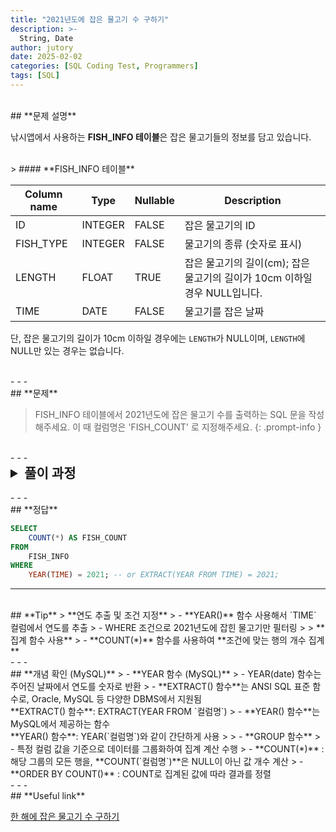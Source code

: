 ```yaml
---
title: "2021년도에 잡은 물고기 수 구하기"
description: >-
  String, Date
author: jutory
date: 2025-02-02
categories: [SQL Coding Test, Programmers]
tags: [SQL]
---
```

<br>
## **문제 설명**

낚시앱에서 사용하는 **FISH_INFO 테이블**은 잡은 물고기들의 정보를 담고 있습니다.  

<br>
> #### **FISH_INFO 테이블**

| Column name | Type    | Nullable | Description                                                         |
|-------------|---------|----------|---------------------------------------------------------------------|
| ID          | INTEGER | FALSE    | 잡은 물고기의 ID                                                    |
| FISH_TYPE   | INTEGER | FALSE    | 물고기의 종류 (숫자로 표시)                                           |
| LENGTH      | FLOAT   | TRUE     | 잡은 물고기의 길이(cm); 잡은 물고기의 길이가 10cm 이하일 경우 NULL입니다. |
| TIME        | DATE    | FALSE    | 물고기를 잡은 날짜                                                   |

단, 잡은 물고기의 길이가 10cm 이하일 경우에는 `LENGTH`가 NULL이며, `LENGTH`에 NULL만 있는 경우는 없습니다.

<br>
- - -
<br>
## **문제**

> FISH_INFO 테이블에서 2021년도에 잡은 물고기 수를 출력하는 SQL 문을 작성해주세요. 이 때 컬럼명은 'FISH_COUNT' 로 지정해주세요.
{: .prompt-info }

<br>
- - -
<br>
<details>
  <summary style="font-size: 1.5em; font-weight: bold;">풀이 과정</summary>
<div markdown="1">

1. **연도 필터링**  
   - MySQL의 **YEAR()** 함수를 사용하여 `TIME` 컬럼에서 연도를 추출
   - WHERE YEAR(`TIME`) = 2021 조건을 사용해서 2021년도에 잡힌 물고기만 걸러내자.

2. **집계 함수 사용**  
   - `COUNT(*)` 함수를 사용하여 조건에 맞는 행의 총 개수 알 수 있겠군

3. **컬럼명 지정**  
   - alias로 결과 컬럼명을 `FISH_COUNT`로 지정

* **_교훈_**
   - 오라클과 다르게... 담백한 날짜 추출하기 함수... 익숙해지자... 프뤡티스..
   - EXTRACT(YEAR FROM 'DATE형식컬럼명') ANSI 표준 방법도 기억해두는 것이 좋을 것 같다.
</div>
</details>

<br>
- - -
<br>
## **정답**

```sql
SELECT 
    COUNT(*) AS FISH_COUNT
FROM 
    FISH_INFO
WHERE 
    YEAR(TIME) = 2021; -- or EXTRACT(YEAR FROM TIME) = 2021;
```

- - -
<br>
## **Tip**
> **연도 추출 및 조건 지정**
> - **YEAR()** 함수 사용해서 `TIME` 컬럼에서 연도를 추출
> - WHERE 조건으로 2021년도에 잡힌 물고기만 필터링
>
> **집계 함수 사용**
> - **COUNT(*)** 함수를 사용하여 **조건에 맞는 행의 개수 집계**

<br>
- - -
<br>
## **개념 확인 (MySQL)**
> - **YEAR 함수 (MySQL)**
>    - YEAR(date) 함수는 주어진 날짜에서 연도를 숫자로 반환
>        - **EXTRACT() 함수**는 ANSI SQL 표준 함수로, Oracle, MySQL 등 다양한 DBMS에서 지원됨 <br> **EXTRACT() 함수**: EXTRACT(YEAR FROM `컬럼명`)
>        - **YEAR() 함수**는 MySQL에서 제공하는 함수 <br> **YEAR() 함수**: YEAR(`컬럼명`)와 같이 간단하게 사용
>
> - **GROUP 함수**
>    - 특정 컬럼 값을 기준으로 데이터를 그룹화하여 집계 계산 수행
>        - **COUNT(*)** : 해당 그룹의 모든 행을, **COUNT(`컬럼명`)**은 NULL이 아닌 값 개수 계산
>        - **ORDER BY COUNT()** : COUNT로 집계된 값에 따라 결과를 정렬

<br>
- - -
<br>
## **Useful link**

[한 해에 잡은 물고기 수 구하기](https://school.programmers.co.kr/learn/courses/30/lessons/298516)